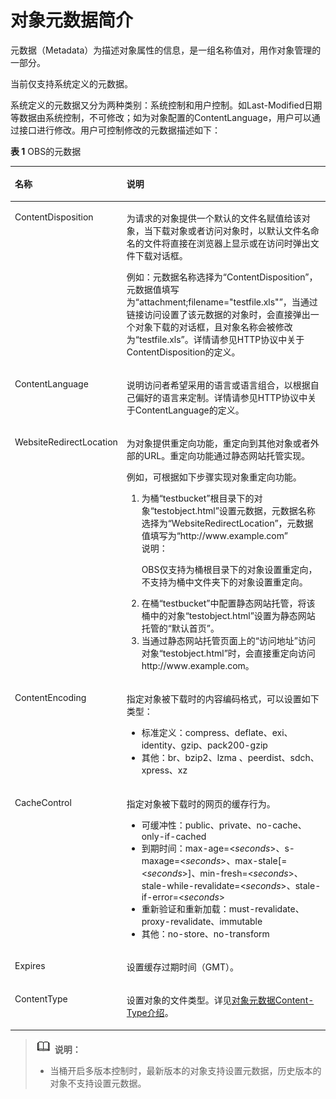 # 对象元数据简介<a name="zh-cn_topic_0047496339"></a>

元数据（Metadata）为描述对象属性的信息，是一组名称值对，用作对象管理的一部分。

当前仅支持系统定义的元数据。

系统定义的元数据又分为两种类别：系统控制和用户控制。如Last-Modified日期等数据由系统控制，不可修改；如为对象配置的ContentLanguage，用户可以通过接口进行修改。用户可控制修改的元数据描述如下：

**表 1** OBS的元数据

<a name="table63362710151941"></a>
<table><thead align="left"><tr id="r40d16ee062c8406e9b4bfa133383394b"><th class="cellrowborder" valign="top" width="34.61%" id="mcps1.2.3.1.1"><p id="a5bcb1f27f2e6434482cec614651aa348"><a name="a5bcb1f27f2e6434482cec614651aa348"></a><a name="a5bcb1f27f2e6434482cec614651aa348"></a>名称</p>
</th>
<th class="cellrowborder" valign="top" width="65.39%" id="mcps1.2.3.1.2"><p id="a1298648fc238467db505e62d55dce601"><a name="a1298648fc238467db505e62d55dce601"></a><a name="a1298648fc238467db505e62d55dce601"></a>说明</p>
</th>
</tr>
</thead>
<tbody><tr id="raeaa496cd5104fc7993613258270efa7"><td class="cellrowborder" valign="top" width="34.61%" headers="mcps1.2.3.1.1 "><p id="a0372510a577b45d3bd87af2da191354b"><a name="a0372510a577b45d3bd87af2da191354b"></a><a name="a0372510a577b45d3bd87af2da191354b"></a>ContentDisposition</p>
</td>
<td class="cellrowborder" valign="top" width="65.39%" headers="mcps1.2.3.1.2 "><p id="ad2074dcb13754e11b486bc520171189d"><a name="ad2074dcb13754e11b486bc520171189d"></a><a name="ad2074dcb13754e11b486bc520171189d"></a>为请求的对象提供一个默认的文件名赋值给该对象，当下载对象或者访问对象时，以默认文件名命名的文件将直接在浏览器上显示或在访问时弹出文件下载对话框。</p>
<p id="ac05b69907c674bcab5c4494f2ebb3afe"><a name="ac05b69907c674bcab5c4494f2ebb3afe"></a><a name="ac05b69907c674bcab5c4494f2ebb3afe"></a>例如：元数据名称选择为“ContentDisposition”，元数据值填写为“attachment;filename="testfile.xls"”，当通过链接访问设置了该元数据的对象时，会直接弹出一个对象下载的对话框，且对象名称会被修改为“testfile.xls”。详情请参见HTTP协议中关于ContentDisposition的定义。</p>
</td>
</tr>
<tr id="r01c36a4b317a461293129ce020122bbe"><td class="cellrowborder" valign="top" width="34.61%" headers="mcps1.2.3.1.1 "><p id="zh-cn_topic_0047496338_p746994151941"><a name="zh-cn_topic_0047496338_p746994151941"></a><a name="zh-cn_topic_0047496338_p746994151941"></a>ContentLanguage</p>
</td>
<td class="cellrowborder" valign="top" width="65.39%" headers="mcps1.2.3.1.2 "><p id="p1366173895810"><a name="p1366173895810"></a><a name="p1366173895810"></a>说明访问者希望采用的语言或语言组合，以根据自己偏好的语言来定制。详情请参见HTTP协议中关于ContentLanguage的定义。</p>
</td>
</tr>
<tr id="r168517bc0acb475fb3e6f23add45cf70"><td class="cellrowborder" valign="top" width="34.61%" headers="mcps1.2.3.1.1 "><p id="a4aa323a101b640fe87e364b6212b51ce"><a name="a4aa323a101b640fe87e364b6212b51ce"></a><a name="a4aa323a101b640fe87e364b6212b51ce"></a>WebsiteRedirectLocation</p>
</td>
<td class="cellrowborder" valign="top" width="65.39%" headers="mcps1.2.3.1.2 "><p id="zh-cn_topic_0047496338_p297677011524"><a name="zh-cn_topic_0047496338_p297677011524"></a><a name="zh-cn_topic_0047496338_p297677011524"></a>为对象提供重定向功能，重定向到其他对象或者外部的URL。重定向功能通过静态网站托管实现。</p>
<p id="p293004410328"><a name="p293004410328"></a><a name="p293004410328"></a>例如，可根据如下步骤实现对象重定向功能。</p>
<a name="ol64035022103214"></a><a name="ol64035022103214"></a><ol id="ol64035022103214"><li>为桶“testbucket”根目录下的对象“testobject.html”设置元数据，元数据名称选择为“WebsiteRedirectLocation”，元数据值填写为“http://www.example.com”<div class="note" id="note66951730103627"><a name="note66951730103627"></a><a name="note66951730103627"></a><span class="notetitle"> 说明： </span><div class="notebody"><p id="p65694662103627"><a name="p65694662103627"></a><a name="p65694662103627"></a><span id="ph1378585810157"><a name="ph1378585810157"></a><a name="ph1378585810157"></a>OBS</span>仅支持为桶根目录下的对象设置重定向，不支持为桶中文件夹下的对象设置重定向。</p>
</div></div>
</li><li>在桶“testbucket”中配置静态网站托管，将该桶中的对象“testobject.html”设置为静态网站托管的“默认首页”。</li><li>当通过静态网站托管页面上的“访问地址”访问对象“testobject.html”时，会直接重定向访问http://www.example.com。</li></ol>
</td>
</tr>
<tr id="row1693347131513"><td class="cellrowborder" valign="top" width="34.61%" headers="mcps1.2.3.1.1 "><p id="p98743519161"><a name="p98743519161"></a><a name="p98743519161"></a>ContentEncoding</p>
</td>
<td class="cellrowborder" valign="top" width="65.39%" headers="mcps1.2.3.1.2 "><p id="p1855932615315"><a name="p1855932615315"></a><a name="p1855932615315"></a>指定对象被下载时的内容编码格式，可以设置如下类型：</p>
<a name="ul231450181911"></a><a name="ul231450181911"></a><ul id="ul231450181911"><li>标准定义：compress、deflate、exi、identity、gzip、pack200-gzip</li><li>其他：br、bzip2、lzma 、<span>peerdist</span>、<span>sdch</span>、<span>xpress</span>、xz</li></ul>
</td>
</tr>
<tr id="row16550105011519"><td class="cellrowborder" valign="top" width="34.61%" headers="mcps1.2.3.1.1 "><p id="p108795510169"><a name="p108795510169"></a><a name="p108795510169"></a>CacheControl</p>
</td>
<td class="cellrowborder" valign="top" width="65.39%" headers="mcps1.2.3.1.2 "><p id="p148809571619"><a name="p148809571619"></a><a name="p148809571619"></a>指定对象被下载时的网页的缓存行为。</p>
<a name="ul145952034131411"></a><a name="ul145952034131411"></a><ul id="ul145952034131411"><li>可缓冲性：public、private、no-cache、only-if-cached</li><li>到期时间：max-age=&lt;<em id="i15661445201816"><a name="i15661445201816"></a><a name="i15661445201816"></a>seconds</em>&gt;、s-maxage=&lt;<em id="i85667452183"><a name="i85667452183"></a><a name="i85667452183"></a>seconds</em>&gt;、max-stale[=&lt;<em id="i4566104551813"><a name="i4566104551813"></a><a name="i4566104551813"></a>seconds</em>&gt;]、min-fresh=&lt;<em id="i195661645111818"><a name="i195661645111818"></a><a name="i195661645111818"></a>seconds</em>&gt;、stale-while-revalidate=&lt;<em id="i656610454187"><a name="i656610454187"></a><a name="i656610454187"></a>seconds</em>&gt;、stale-if-error=&lt;<em id="i156624581820"><a name="i156624581820"></a><a name="i156624581820"></a>seconds</em>&gt;</li><li>重新验证和重新加载：must-revalidate、proxy-revalidate、immutable</li><li>其他：no-store、no-transform</li></ul>
</td>
</tr>
<tr id="row8711105710150"><td class="cellrowborder" valign="top" width="34.61%" headers="mcps1.2.3.1.1 "><p id="p198826515166"><a name="p198826515166"></a><a name="p198826515166"></a>Expires</p>
</td>
<td class="cellrowborder" valign="top" width="65.39%" headers="mcps1.2.3.1.2 "><p id="p38836541617"><a name="p38836541617"></a><a name="p38836541617"></a>设置缓存过期时间（GMT）。</p>
</td>
</tr>
<tr id="row149810548157"><td class="cellrowborder" valign="top" width="34.61%" headers="mcps1.2.3.1.1 "><p id="p168871452165"><a name="p168871452165"></a><a name="p168871452165"></a>ContentType</p>
</td>
<td class="cellrowborder" valign="top" width="65.39%" headers="mcps1.2.3.1.2 "><p id="p788817518165"><a name="p788817518165"></a><a name="p788817518165"></a>设置对象的文件类型。详见<a href="对象元数据Content-Type介绍.md">对象元数据Content-Type介绍</a>。</p>
</td>
</tr>
</tbody>
</table>

>![](public_sys-resources/icon-note.gif) **说明：** 
>-   当桶开启多版本控制时，最新版本的对象支持设置元数据，历史版本的对象不支持设置元数据。

